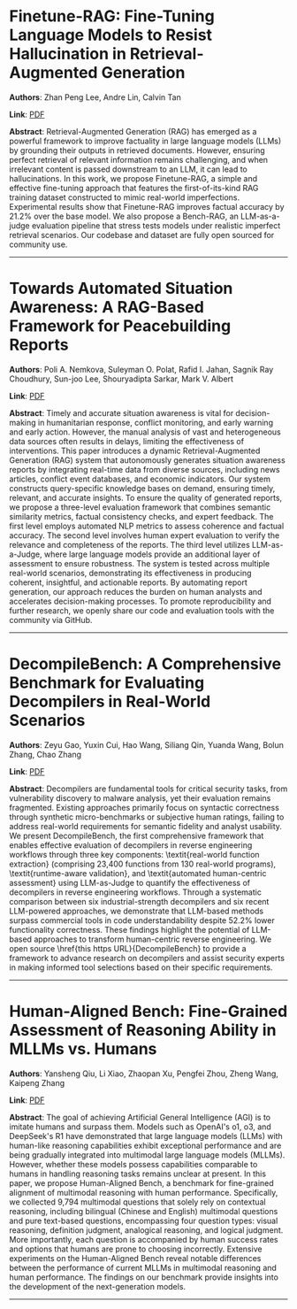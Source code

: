 # Finetune-RAG: Fine-Tuning Language Models to Resist Hallucination in Retrieval-Augmented Generation 

**Authors**: Zhan Peng Lee, Andre Lin, Calvin Tan  

**Link**: [PDF](https://arxiv.org/pdf/2505.10792)  

**Abstract**: Retrieval-Augmented Generation (RAG) has emerged as a powerful framework to improve factuality in large language models (LLMs) by grounding their outputs in retrieved documents. However, ensuring perfect retrieval of relevant information remains challenging, and when irrelevant content is passed downstream to an LLM, it can lead to hallucinations. In this work, we propose Finetune-RAG, a simple and effective fine-tuning approach that features the first-of-its-kind RAG training dataset constructed to mimic real-world imperfections. Experimental results show that Finetune-RAG improves factual accuracy by 21.2% over the base model. We also propose a Bench-RAG, an LLM-as-a-judge evaluation pipeline that stress tests models under realistic imperfect retrieval scenarios. Our codebase and dataset are fully open sourced for community use. 

---
# Towards Automated Situation Awareness: A RAG-Based Framework for Peacebuilding Reports 

**Authors**: Poli A. Nemkova, Suleyman O. Polat, Rafid I. Jahan, Sagnik Ray Choudhury, Sun-joo Lee, Shouryadipta Sarkar, Mark V. Albert  

**Link**: [PDF](https://arxiv.org/pdf/2505.10586)  

**Abstract**: Timely and accurate situation awareness is vital for decision-making in humanitarian response, conflict monitoring, and early warning and early action. However, the manual analysis of vast and heterogeneous data sources often results in delays, limiting the effectiveness of interventions. This paper introduces a dynamic Retrieval-Augmented Generation (RAG) system that autonomously generates situation awareness reports by integrating real-time data from diverse sources, including news articles, conflict event databases, and economic indicators. Our system constructs query-specific knowledge bases on demand, ensuring timely, relevant, and accurate insights.
To ensure the quality of generated reports, we propose a three-level evaluation framework that combines semantic similarity metrics, factual consistency checks, and expert feedback. The first level employs automated NLP metrics to assess coherence and factual accuracy. The second level involves human expert evaluation to verify the relevance and completeness of the reports. The third level utilizes LLM-as-a-Judge, where large language models provide an additional layer of assessment to ensure robustness. The system is tested across multiple real-world scenarios, demonstrating its effectiveness in producing coherent, insightful, and actionable reports. By automating report generation, our approach reduces the burden on human analysts and accelerates decision-making processes. To promote reproducibility and further research, we openly share our code and evaluation tools with the community via GitHub. 

---
# DecompileBench: A Comprehensive Benchmark for Evaluating Decompilers in Real-World Scenarios 

**Authors**: Zeyu Gao, Yuxin Cui, Hao Wang, Siliang Qin, Yuanda Wang, Bolun Zhang, Chao Zhang  

**Link**: [PDF](https://arxiv.org/pdf/2505.11340)  

**Abstract**: Decompilers are fundamental tools for critical security tasks, from vulnerability discovery to malware analysis, yet their evaluation remains fragmented. Existing approaches primarily focus on syntactic correctness through synthetic micro-benchmarks or subjective human ratings, failing to address real-world requirements for semantic fidelity and analyst usability. We present DecompileBench, the first comprehensive framework that enables effective evaluation of decompilers in reverse engineering workflows through three key components: \textit{real-world function extraction} (comprising 23,400 functions from 130 real-world programs), \textit{runtime-aware validation}, and \textit{automated human-centric assessment} using LLM-as-Judge to quantify the effectiveness of decompilers in reverse engineering workflows. Through a systematic comparison between six industrial-strength decompilers and six recent LLM-powered approaches, we demonstrate that LLM-based methods surpass commercial tools in code understandability despite 52.2% lower functionality correctness. These findings highlight the potential of LLM-based approaches to transform human-centric reverse engineering. We open source \href{this https URL}{DecompileBench} to provide a framework to advance research on decompilers and assist security experts in making informed tool selections based on their specific requirements. 

---
# Human-Aligned Bench: Fine-Grained Assessment of Reasoning Ability in MLLMs vs. Humans 

**Authors**: Yansheng Qiu, Li Xiao, Zhaopan Xu, Pengfei Zhou, Zheng Wang, Kaipeng Zhang  

**Link**: [PDF](https://arxiv.org/pdf/2505.11141)  

**Abstract**: The goal of achieving Artificial General Intelligence (AGI) is to imitate humans and surpass them. Models such as OpenAI's o1, o3, and DeepSeek's R1 have demonstrated that large language models (LLMs) with human-like reasoning capabilities exhibit exceptional performance and are being gradually integrated into multimodal large language models (MLLMs). However, whether these models possess capabilities comparable to humans in handling reasoning tasks remains unclear at present. In this paper, we propose Human-Aligned Bench, a benchmark for fine-grained alignment of multimodal reasoning with human performance. Specifically, we collected 9,794 multimodal questions that solely rely on contextual reasoning, including bilingual (Chinese and English) multimodal questions and pure text-based questions, encompassing four question types: visual reasoning, definition judgment, analogical reasoning, and logical judgment. More importantly, each question is accompanied by human success rates and options that humans are prone to choosing incorrectly. Extensive experiments on the Human-Aligned Bench reveal notable differences between the performance of current MLLMs in multimodal reasoning and human performance. The findings on our benchmark provide insights into the development of the next-generation models. 

---
